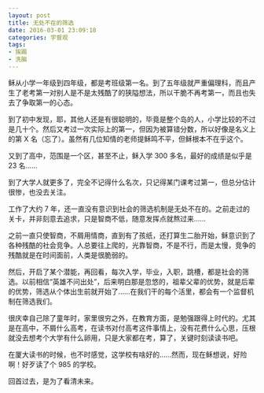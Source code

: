 ```yaml
---
layout: post
title: 无处不在的筛选
date: 2016-03-01 23:09:18
categories: 宇督观
tags:
- 挨踢
- 洗脑
---
```

稣从小学一年级到四年级，都是考班级第一名。到了五年级就严重偏理科，而且产生了老考第一对别人是不是太残酷了的狭隘想法，所以干脆不再考第一，而且也失去了争取第一的心态。

到了初中发现，耶，其他人还是有很聪明的，毕竟是整个岛的人，小学比较的不过是几十个。然后又考过一次实际上的第一，但因为被算错分数，所以好像是名义上的第 X 名（忘了）。虽然有几位知情的老师提稣鸣不平，但稣根本不在乎这个。

又到了高中，范围是一个区，甚至不止，稣入学 300 多名，最好的成绩是似乎是 23 名……

到了大学人就更多了，完全不记得什么名次，只记得某门课考过第一，但总分估计很惨，也没去关注。

工作了大约 7 年，还一直没有意识到社会的筛选机制是无处不在的。之前走过的关卡，并非刻意去追求，只是智商不低，随意发挥点就熬过来……

之前一直只使智商，不屑用情商，直到有了孩纸，还打算生二胎开始，稣意识到了各种残酷的社会竞争。人总要往上爬的，光靠智商，不是不行，而是太慢，竞争的残酷就是在时间面前，人类是很脆弱的。

然后，开启了某个潜能，再回看，每次入学，毕业，入职，跳槽，都是社会的筛选。以前相信“英雄不问出处”，后来明白那是忽悠的，祖辈父辈的优势，就是后辈的优势，筛选从个体出生前就开始了……在我们干的每个活里，都会有一个监督机制在筛选我们。

很庆幸自己除了童年时，家里很穷之外，在教育方面，是勉强跟得上时代的。尤其是在高中，不屑什么高考，在读书对付高考这件事情上，没有花费什么心思，压根就没去想考个大学有什么卵用，只是大家都在考，算了，关键时刻读读书吧。

在厦大读书的时候，也不时感觉，这学校有啥好的……然而，现在稣想说，好险啊！好歹读了个 985 的学校。

回首过去，是为了看清未来。